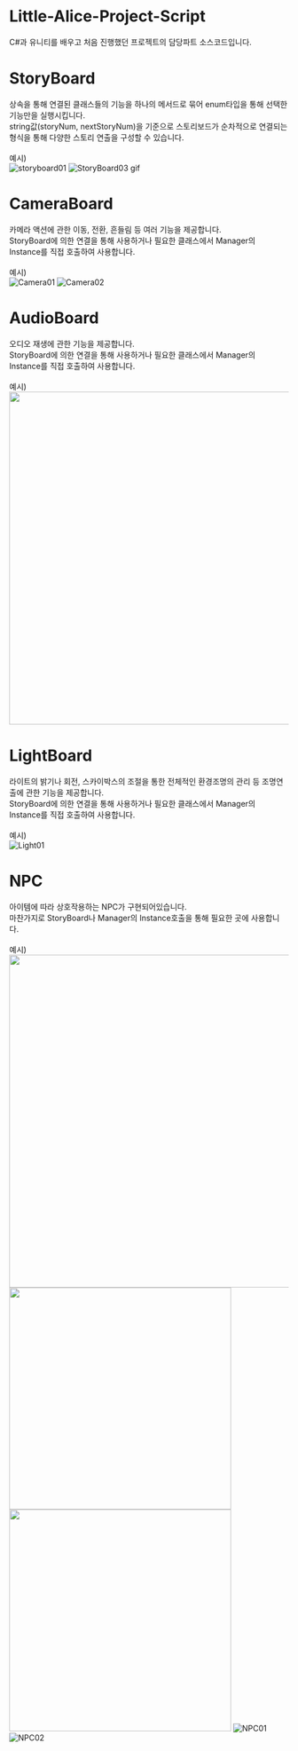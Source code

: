 # Little-Alice-Project-Script
C#과 유니티를 배우고 처음 진행했던 프로젝트의 담당파트 소스코드입니다.

# StoryBoard
상속을 통해 연결된 클래스들의 기능을 하나의 메서드로 묶어 enum타입을 통해 선택한 기능만을 실행시킵니다.
</br>string값(storyNum, nextStoryNum)을 기준으로 스토리보드가 순차적으로 연결되는 형식을 통해 다양한 스토리 연출을 구성할 수 있습니다.
</br></br>예시)
</br>
![storyboard01](https://user-images.githubusercontent.com/94150816/161369829-0030ef97-72f2-4daa-b0e4-173baa69e146.png)
![StoryBoard03 gif](https://user-images.githubusercontent.com/94150816/161370283-e831318e-878f-4e35-9d85-719ec3d0ca56.gif)

# CameraBoard
카메라 액션에 관한 이동, 전환, 흔들림 등 여러 기능을 제공합니다.
</br>StoryBoard에 의한 연결을 통해 사용하거나 필요한 클래스에서 Manager의 Instance를 직접 호출하여 사용합니다.
</br></br>예시)
</br>
![Camera01](https://user-images.githubusercontent.com/94150816/161372467-1ea116f6-f419-4a20-9729-e543814b8451.gif)
![Camera02](https://user-images.githubusercontent.com/94150816/161372470-b5d5e861-06d2-4713-8d9d-153836811dcb.gif)

# AudioBoard
오디오 재생에 관한 기능을 제공합니다.
</br>StoryBoard에 의한 연결을 통해 사용하거나 필요한 클래스에서 Manager의 Instance를 직접 호출하여 사용합니다.
</br></br>예시)
</br>
<img src="https://user-images.githubusercontent.com/94150816/161372690-8c3a4479-bba0-4af4-b25d-73cb7db2e3af.png" width="600">

# LightBoard
라이트의 밝기나 회전, 스카이박스의 조절을 통한 전체적인 환경조명의 관리 등 조명연출에 관한 기능을 제공합니다.
</br>StoryBoard에 의한 연결을 통해 사용하거나 필요한 클래스에서 Manager의 Instance를 직접 호출하여 사용합니다.
</br></br>예시)
</br>
![Light01](https://user-images.githubusercontent.com/94150816/161373102-f943cac2-2d01-4b7c-859c-22863ec459bc.gif)

# NPC
아이템에 따라 상호작용하는 NPC가 구현되어있습니다.
</br>마찬가지로 StoryBoard나 Manager의 Instance호출을 통해 필요한 곳에 사용합니다.
</br></br>예시)
<br>
<img src="https://user-images.githubusercontent.com/94150816/161374588-7e7961f7-2e06-4ba9-bdd0-73b55f68eea0.png" width="600"><br>
<img src="https://user-images.githubusercontent.com/94150816/161374528-670ba83c-4842-454d-8114-eeffc97715b9.gif" width="400">
<img src="https://user-images.githubusercontent.com/94150816/161374530-25accb81-fe7a-4e36-ab5e-53e846597725.gif" width="400">
![NPC01](https://user-images.githubusercontent.com/94150816/161374528-670ba83c-4842-454d-8114-eeffc97715b9.gif)
![NPC02](https://user-images.githubusercontent.com/94150816/161374530-25accb81-fe7a-4e36-ab5e-53e846597725.gif)
